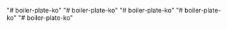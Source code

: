 "# boiler-plate-ko" 
"# boiler-plate-ko" 
"# boiler-plate-ko" 
"# boiler-plate-ko" 
"# boiler-plate-ko" 
